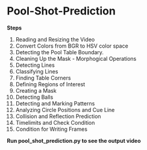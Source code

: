 # Pool-Shot-Prediction
**Steps**
01. Reading and Resizing the Video
02. Convert Colors from BGR to HSV color space
03. Detecting the Pool Table Boundary.
04. Cleaning Up the Mask - Morphogical Operations
05. Detecting Lines
06. Classifying Lines
07. Finding Table Corners
08. Defining Regions of Interest
09. Creating a Mask
10. Detecting Balls
11. Detecting and Marking Patterns
12. Analyzing Circle Positions and Cue Line
13. Collision and Reflection Prediction
14. Timelimits and Check Condition
15. Condition for Writing Frames

**Run pool_shot_prediction.py to see the output video**
